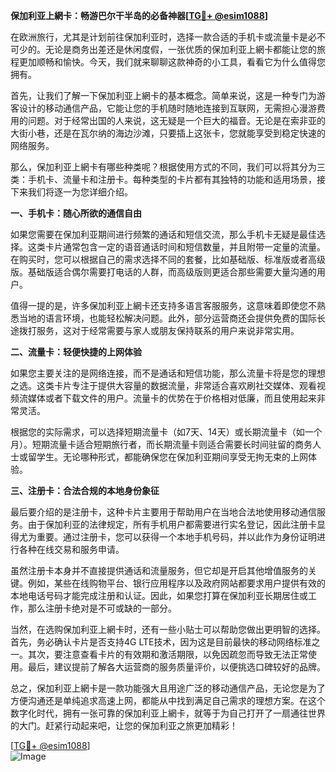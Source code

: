 **保加利亚上網卡：畅游巴尔干半岛的必备神器[[TG💪+ @esim1088](https://t.me/s/esim1088)]**

在欧洲旅行，尤其是计划前往保加利亚时，选择一款合适的手机卡或流量卡是必不可少的。无论是商务出差还是休闲度假，一张优质的保加利亚上網卡都能让您的旅程更加顺畅和愉快。今天，我们就来聊聊这款神奇的小工具，看看它为什么值得您拥有。

首先，让我们了解一下保加利亚上網卡的基本概念。简单来说，这是一种专门为游客设计的移动通信产品，它能让您的手机随时随地连接到互联网，无需担心漫游费用的问题。对于经常出国的人来说，这无疑是一个巨大的福音。无论是在索非亚的大街小巷，还是在瓦尔纳的海边沙滩，只要插上这张卡，您就能享受到稳定快速的网络服务。

那么，保加利亚上網卡有哪些种类呢？根据使用方式的不同，我们可以将其分为三类：手机卡、流量卡和注册卡。每种类型的卡片都有其独特的功能和适用场景，接下来我们将逐一为您详细介绍。

**一、手机卡：随心所欲的通信自由**

如果您需要在保加利亚期间进行频繁的通话和短信交流，那么手机卡无疑是最佳选择。这类卡片通常包含一定的语音通话时间和短信数量，并且附带一定量的流量。在购买时，您可以根据自己的需求选择不同的套餐，比如基础版、标准版或者高级版。基础版适合偶尔需要打电话的人群，而高级版则更适合那些需要大量沟通的用户。

值得一提的是，许多保加利亚上網卡还支持多语言客服服务，这意味着即使您不熟悉当地的语言环境，也能轻松解决问题。此外，部分运营商还会提供免费的国际长途拨打服务，这对于经常需要与家人或朋友保持联系的用户来说非常实用。

**二、流量卡：轻便快捷的上网体验**

如果您主要关注的是网络连接，而不是通话和短信功能，那么流量卡将是您的理想之选。这类卡片专注于提供大容量的数据流量，非常适合喜欢刷社交媒体、观看视频流媒体或者下载文件的用户。流量卡的优势在于价格相对低廉，而且使用起来非常灵活。

根据您的实际需求，可以选择短期流量卡（如7天、14天）或长期流量卡（如一个月）。短期流量卡适合短期旅行者，而长期流量卡则适合需要长时间驻留的商务人士或留学生。无论哪种形式，都能确保您在保加利亚期间享受无拘无束的上网体验。

**三、注册卡：合法合规的本地身份象征**

最后要介绍的是注册卡，这种卡片主要用于帮助用户在当地合法地使用移动通信服务。由于保加利亚的法律规定，所有手机用户都需要进行实名登记，因此注册卡显得尤为重要。通过注册卡，您可以获得一个本地手机号码，并以此作为身份证明进行各种在线交易和服务申请。

虽然注册卡本身并不直接提供通话和流量服务，但它却是开启其他增值服务的关键。例如，某些在线购物平台、银行应用程序以及政府网站都要求用户提供有效的本地电话号码才能完成注册和认证。因此，如果您打算在保加利亚长期居住或工作，那么注册卡绝对是不可或缺的一部分。

当然，在选购保加利亚上網卡时，还有一些小贴士可以帮助您做出更明智的选择。首先，务必确认卡片是否支持4G LTE技术，因为这是目前最快的移动网络标准之一。其次，要注意查看卡片的有效期和激活期限，以免因疏忽而导致无法正常使用。最后，建议提前了解各大运营商的服务质量评价，以便挑选口碑较好的品牌。

总之，保加利亚上網卡是一款功能强大且用途广泛的移动通信产品，无论您是为了方便沟通还是单纯追求高速上网，都能从中找到满足自己需求的理想方案。在这个数字化时代，拥有一张可靠的保加利亚上網卡，就等于为自己打开了一扇通往世界的大门。赶紧行动起来吧，让您的保加利亚之旅更加精彩！

[[TG💪+ @esim1088](https://t.me/s/esim1088)]  
![Image](https://i.postimg.cc/4NQfJmqS/Snipaste-2025-05-13-00-14-12.png)